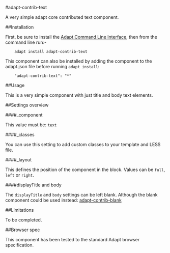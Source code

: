 #adapt-contrib-text

A very simple adapt core contributed text component.


##Installation

First, be sure to install the [Adapt Command Line Interface](https://github.com/adaptlearning/adapt-cli), then from the command line run:-

        adapt install adapt-contrib-text

This component can also be installed by adding the component to the adapt.json file before running `adapt install`:

        "adapt-contrib-text": "*"

##Usage

This is a very simple component with just title and body text elements.

##Settings overview

####_component

This value must be: `text`

####_classes

You can use this setting to add custom classes to your template and LESS file.

####_layout

This defines the position of the component in the block. Values can be `full`, `left` or `right`. 

####displayTitle and body

The `displayTitle` and `body` settings can be left blank. Although the blank component could be used instead: [adapt-contrib-blank](https://github.com/adaptlearning/adapt-contrib-blank)

##Limitations

To be completed.

##Browser spec

This component has been tested to the standard Adapt browser specification.


